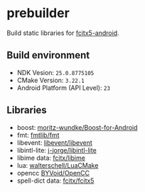 # prebuilder

Build static libraries for [fcitx5-android](https://github.com/fcitx5-android/fcitx5-android).

## Build environment

* NDK Vesion: `25.0.8775105`
* CMake Version: `3.22.1`
* Android Platform (API Level): `23`

## Libraries

* boost: [moritz-wundke/Boost-for-Android](https://github.com/moritz-wundke/Boost-for-Android)
* fmt: [fmtlib/fmt](https://github.com/fmtlib/fmt)
* libevent: [libevent/libevent](https://github.com/libevent/libevent/tree/release-2.1.12-stable)
* libintl-lite: [j-jorge/libintl-lite](https://github.com/j-jorge/libintl-lite)
* libime data: [fcitx/libime](https://github.com/fcitx/libime)
* lua: [walterschell/LuaCMake](https://github.com/walterschell/Lua)
* opencc [BYVoid/OpenCC](https://github.com/BYVoid/OpenCC)
* spell-dict data: [fcitx/fcitx5](https://github.com/fcitx/fcitx5/blob/master/src/modules/spell/dict)
